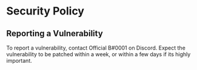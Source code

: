 # Security Policy

## Reporting a Vulnerability

To report a vulnerability, contact Official B#0001 on Discord. Expect the vulnerability to be patched within a week, or within a few days if its highly important.
